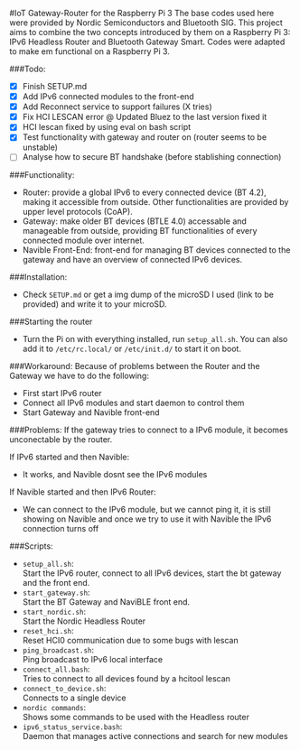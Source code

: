 #IoT Gateway-Router for the Raspberry Pi 3
The base codes used here were provided by Nordic Semiconductors and Bluetooth SIG. This project aims to combine the two concepts introduced by them on a Raspberry Pi 3: IPv6 Headless Router and Bluetooth Gateway Smart. Codes were adapted to make em functional on a Raspberry Pi 3.

###Todo:
- [x] Finish SETUP.md
- [x] Add IPv6 connected modules to the front-end 
- [x] Add Reconnect service to support failures (X tries)
- [x] Fix HCI LESCAN error @ Updated Bluez to the last version fixed it 
- [X] HCI lescan fixed by using eval on bash script
- [x] Test functionality with gateway and router on (router seems to be unstable)
- [ ] Analyse how to secure BT handshake (before stablishing connection)

###Functionality:
- Router: provide a global IPv6 to every connected device (BT 4.2), making it accessible from outside. Other functionalities are provided by upper level protocols (CoAP).
- Gateway: make older BT devices (BTLE 4.0) accessable and manageable from outside, providing BT functionalities of every connected module over internet. 
- Navible Front-End: front-end for managing BT devices connected to the gateway and have an overview of connected IPv6 devices. 

###Installation:
- Check `SETUP.md` or get a img dump of the microSD I used (link to be provided) and write it to your microSD.

###Starting the router
- Turn the Pi on with everything installed, run `setup_all.sh`. You can also add it to `/etc/rc.local/` or `/etc/init.d/` to start it on boot. 

###Workaround: 
Because of problems between the Router and the Gateway we have to do the following:
- First start IPv6 router
- Connect all IPv6 modules and start daemon to control them
- Start Gateway and Navible front-end

###Problems:
If the gateway tries to connect to a IPv6 module, it becomes unconectable by the router.

If IPv6 started and then Navible:
- It works, and Navible dosnt see the IPv6 modules

If Navible started and then IPv6 Router: 
- We can connect to the IPv6 module, but we cannot ping it, it is still showing on Navible
and once we try to use it with Navible the IPv6 connection turns off

###Scripts:
- `setup_all.sh`:<br>
	Start the IPv6 router, connect to all IPv6 devices, start the bt gateway and the front end. 
- `start_gateway.sh`:<br>
	Start the BT Gateway and NaviBLE front end. 
- `start_nordic.sh`:<br>
	Start the Nordic Headless Router
- `reset_hci.sh`:<br>
	Reset HCI0 communication due to some bugs with lescan
- `ping_broadcast.sh`:<br>
	Ping broadcast to IPv6 local interface
- `connect_all.bash`:<br>
	Tries to connect to all devices found by a hcitool lescan
- `connect_to_device.sh`:<br>
	Connects to a single device
- `nordic commands`:<br>
	Shows some commands to be used with the Headless router
- `ipv6_status_service.bash`: <br>
	Daemon that manages active connections and search for new modules
